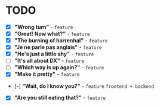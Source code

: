 # TODO

- [x] **"Wrong turn"** - `feature`
- [x] **"Great! Now what?"** - `feature`
- [x] **"The burning of harrenhal"** - `feature`
- [x] **"Je ne parle pas anglais"** - `feature`
- [x] **"He's just a little shy"** - `feature`
- [ ] **"It's all about DX"** - `feature`
- [ ] **"Which way is up again?"** - `feature`
- [x] **"Make it pretty"** - `feature`
- [-] **"Wait, do I know you?"** - `feature` `frontend + backend`
- [x] **"Are you still eating that?"** - `feature`
